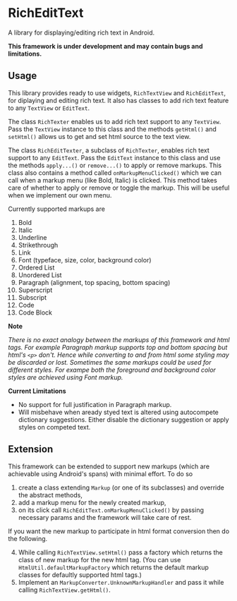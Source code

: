 # RichEditText

A library for displaying/editing rich text in Android.

**This framework is under development and may contain bugs and limitations.**

## Usage

This library provides ready to use widgets, `RichTextView` and `RichEditText`, for diplaying and editing rich text. It also has classes to add rich text feature to any `TextView` or `EditText`.

The class `RichTexter` enables us to add rich text support to any `TextView`. Pass the `TextView` instance to this class and the methods `getHtml()` and `setHtml()` allows us to get and set html source to the text view.

The class `RichEditTexter`, a subclass of `RichTexter`, enables rich text support to any `EditText`. Pass the `EditText` instance to this class and use the methods `apply...()` or `remove...()` to apply or remove markups. This class also contains a method called `onMarkupMenuClicked()` which we can call when a markup menu (like Bold, Italic) is clicked. This method takes care of whether to apply or remove or toggle the markup. This will be useful when we implement our own menu.

Currently supported markups are

  1. Bold
  2. Italic
  3. Underline
  4. Strikethrough
  5. Link
  6. Font (typeface, size, color, background color)
  7. Ordered List
  8. Unordered List
  9. Paragraph (alignment, top spacing, bottom spacing)
  10. Superscript
  11. Subscript
  12. Code
  13. Code Block
  
**Note**

_There is no exact analogy between the markups of this framework and html tags. For example Paragraph markup supports top and bottom spacing but html's `<p>` don't. Hence while converting to and from html some styling may be discarded or lost. Sometimes the same markups could be used for different styles. For exampe both the foreground and background color styles are achieved using Font markup._

**Current Limitations**

  * No support for full justification in Paragraph markup.
  * Will misbehave when aready styed text is altered using autocompete dictionary suggestions. Either disable the dictionary suggestion or apply styles on competed text.
  
## Extension

This framework can be extended to support new markups (which are achievable using Android's spans) with minimal effort. To do so

  1. create a class extending `Markup` (or one of its subclasses) and override the abstract methods,
  2. add a markup menu for the newly created markup,
  3. on its click call `RichEditText.onMarkupMenuClicked()` by passing necessary params and the framework will take care of rest.
  
If you want the new markup to participate in html format conversion then do the following.

  4. While calling `RichTextView.setHtml()` pass a factory which returns the class of new markup for the new html tag. (You can use `HtmlUtil.defaultMarkupFactory` which returns the default markup classes for defaultly supported html tags.)
  5. Implement an `MarkupConverter.UnknownMarkupHandler` and pass it while calling `RichTextView.getHtml()`.
